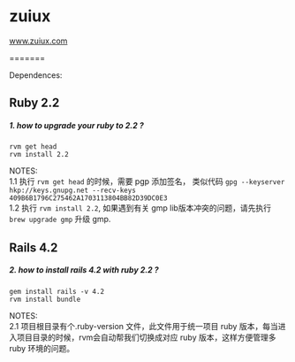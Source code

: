 # zuiux
www.zuiux.com


=======

Dependences:

## Ruby 2.2
##### 1. how to upgrade your ruby to 2.2 ?

```
rvm get head
rvm install 2.2
```

NOTES:   
1.1 执行 `rvm get head` 的时候，需要 pgp 添加签名， 类似代码 `gpg --keyserver hkp://keys.gnupg.net --recv-keys 409B6B1796C275462A1703113804BB82D39DC0E3 `    
1.2 执行 `rvm install 2.2`, 如果遇到有关 gmp lib版本冲突的问题，请先执行 `brew upgrade gmp` 升级 gmp.


## Rails 4.2

##### 2. how to install rails 4.2 with ruby 2.2 ?

```
gem install rails -v 4.2
rvm install bundle 
```
NOTES:  
2.1 项目根目录有个.ruby-version 文件，此文件用于统一项目 ruby 版本，每当进入项目目录的时候，rvm会自动帮我们切换成对应 ruby 版本，这样方便管理多 ruby 环境的问题。
